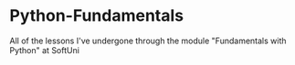 # Python-Fundamentals
All of the lessons I've undergone through the module "Fundamentals with Python" at SoftUni

